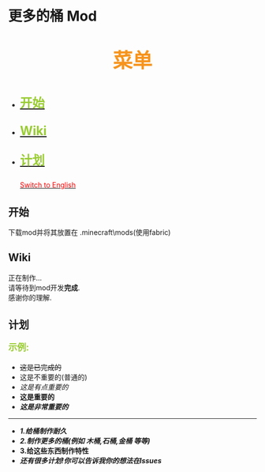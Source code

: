 # 更多的桶 Mod
**<p style="color: #f6941d;font-size: 40px" align="center">菜单</p>**
- [<p style="color: #99cc33;font-size: 25px;" align="left">**开始**</p>](#开始)
- [<p style="color: #99cc33;font-size: 25px;" align="left">**Wiki**</p>](#wiki)
- [<p style="color: #99cc33;font-size: 25px;" align="left">**计划**</p>](#计划)
  [<p style="color: red">Switch to English</p>](README.md)

## 开始

下载mod并将其放置在 .minecraft\mods(使用fabric)

## Wiki
正在制作...  
请等待到mod开发**完成**.  
感谢你的理解.

## 计划
**<p style="color: #99cc33;font-size: 18px;">示例:</p>**
- ~~这是已完成的~~
- 这是不重要的(普通的)
- *这是有点重要的*
- **这是重要的**
- ***这是非常重要的***
---
- ***1.给桶制作耐久***
- ***2.制作更多的桶(例如 木桶,石桶,金桶 等等)***
- **3.给这些东西制作特性**
- ***还有很多计划!你可以告诉我你的想法在Issues***